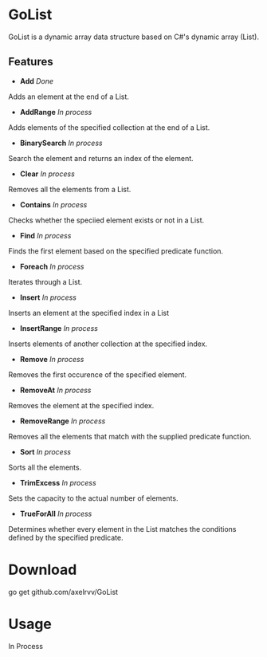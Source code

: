 # GoList

GoList is a dynamic array data structure based on C#'s dynamic array (List).

## Features
- **Add** *Done*

Adds an element at the end of a List.
- **AddRange** *In process*

Adds elements of the specified collection at the end of a List.
- **BinarySearch** *In process*

Search the element and returns an index of the element.
- **Clear** *In process*

Removes all the elements from a List.
- **Contains** *In process*

Checks whether the speciied element exists or not in a List.
- **Find** *In process*

Finds the first element based on the specified predicate function.
- **Foreach** *In process*

Iterates through a List.
- **Insert** *In process*

Inserts an element at the specified index in a List
- **InsertRange** *In process*

Inserts elements of another collection at the specified index.
- **Remove** *In process*

Removes the first occurence of the specified element. 
- **RemoveAt** *In process*

Removes the element at the specified index.
- **RemoveRange** *In process*

Removes all the elements that match with the supplied predicate function.
- **Sort** *In process*

Sorts all the elements. 
- **TrimExcess** *In process*

Sets the capacity to the actual number of elements. 
- **TrueForAll** *In process*

Determines whether every element in the List matches the conditions defined by the specified predicate. 

# Download

go get github.com/axelrvv/GoList

# Usage 
In Process
```Go

```